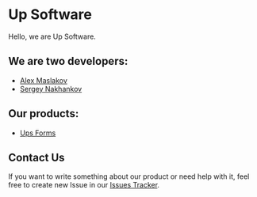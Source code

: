 # Up Software

Hello, we are Up Software.

## We are two developers:

* [Alex Maslakov](https://github.com/jmas)
* [Sergey Nakhankov](https://github.com/nicebro)

## Our products:

* [Ups Forms](https://github.com/jmas/up_software/tree/master/ups_forms)

## Contact Us

If you want to write something about our product or need help with it, feel free to create new Issue in our [Issues Tracker](https://github.com/jmas/up_software/issues).
